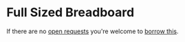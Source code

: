 # Full Sized Breadboard
If there are no [open requests](../../../../issues?q=is%3Aissue+is%3Aopen+%22Full+Sized+Breadboard%22) you're welcome to [borrow this](../../../../issues/new?title=Borrow+request+for+Full+Sized+Breadboard&body=1+piece+of+%5Bthis%5D%28..%2Fblob%2Fmain%2F.%2FParts%2FBreadboards%2FFull_Sized_Breadboard.md%29+for+~2+weeks.).